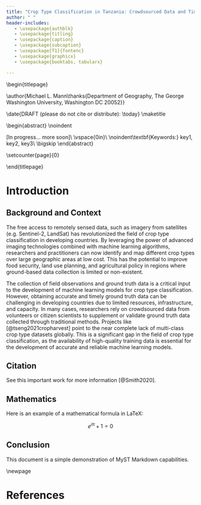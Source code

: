 ```yaml
---
title: "Crop Type Classification in Tanzania: Crowdsourced Data and Time Series Features"
author: " "
header-includes:
   - \usepackage{authblk}
   - \usepackage{titling}
   - \usepackage{caption}
   - \usepackage{subcaption}
   - \usepackage[T1]{fontenc}
   - \usepackage{graphicx}
   - \usepackage{booktabs, tabularx}  

---
```




\begin{titlepage}

\author{Michael L. Mann\thanks{Department of Geography, The George Washington University, Washington DC 20052}}
 
\date{DRAFT (please do not cite or distribute): \today}
\maketitle

\begin{abstract}
\noindent 

[In progress... more soon]\\
\vspace{0in}\\
\noindent\textbf{Keywords:} key1, key2, key3\\
\bigskip
\end{abstract}

\setcounter{page}{0}
 
\end{titlepage}

# Introduction
## Background and Context

<!-- |
├── Background and Context
|    ├── Overview of Remote Sensing Technology
|    └── Applications in [specific field or topic] -->
The free access to remotely sensed data, such as imagery from satellites (e.g. Sentinel-2, LandSat) has revolutionized the field of crop type classification in developing countries. By leveraging the power of advanced imaging technologies combined with machine learning algorithms, researchers and practitioners can now identify and map different crop types over large geographic areas at low cost. This has the potential to improve food security, land use planning, and agricultural policy in regions where ground-based data collection is limited or non-existent.

<!-- ├── Problem Statement
|    ├── Current Challenges
|    └── Research Need -->
The collection of field observations and ground truth data is a critical input to the development of machine learning models for crop type classification. However, obtaining accurate and timely ground truth data can be challenging in developing countries due to limited resources, infrastructure, and capacity. In many cases, researchers rely on crowdsourced data from volunteers or citizen scientists to supplement or validate ground truth data collected through traditional methods. Projects like [@tseng2021cropharvest] point to the near complete lack of multi-class crop type datasets globally. This is a significant gap in the field of crop type classification, as the availability of high-quality training data is essential for the development of accurate and reliable machine learning models.



<!-- |
├── Objective of the Study
|    ├── Research Goals
|    └── Scope -->

<!-- ├── Significance and Innovations
|    ├── Contributions to the Field
|    └── Innovations in Methodology or Technology -->

<!-- ├── Literature Review
|    ├── Previous Work
|    └── Distinction from Prior Work -->

<!-- └── Outline of the Paper
    └── Structure of Subsequent Sections -->



## Citation

See this important work for more information [@Smith2020].

## Mathematics

Here is an example of a mathematical formula in LaTeX:

$$
e^{i\pi} + 1 = 0
$$

## Conclusion

This document is a simple demonstration of MyST Markdown capabilities.

\newpage
# References
<!-- Compile with  -->
<!-- pandoc writeup.md --citeproc --bibliography=refs.bib -o compiledpaper.pdf -->